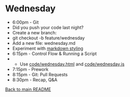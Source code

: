 # Wednesday

* 6:00pm - Git
 * Did you push your code last night?
 * Create a new branch:
  * git checkout -b feature/wednesday
 * Add a new file: wednesday.md
 * Experiment with [markdown styling](https://guides.github.com/features/mastering-markdown/)
* 6:15pm - Control Flow & Running a Script
 * * Use [code/wednesday.html](code/wednesday.html) and [code/wednesday.js](code/wednesday.js)
* 7:15pm - Prework
* 8:15pm - Git: Pull Requests
* 8:30pm - Recap, Q&A

[Back to main README](/README.md)
